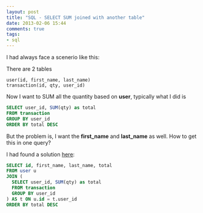 ```yaml
---
layout: post
title: "SQL - SELECT SUM joined with another table"
date: 2013-02-06 15:44
comments: true
tags: 
- sql
---
```


I had always face a scenerio like this:

There are 2 tables

```
user(id, first_name, last_name)
transaction(id, qty, user_id)
```

Now I want to SUM all the quantity based on **user**, typically what I did is

```sql
SELECT user_id, SUM(qty) as total
FROM transaction
GROUP BY user_id
ORDER BY total DESC
```

But the problem is, I want the **first_name** and **last_name** as well. How to get this in one query?

I had found a solution [here](http://stackoverflow.com/questions/4276785/how-to-get-sum-from-joined-table-b-with-multiple-results-againts-one-row-in-tabl#answers):

```sql
SELECT id, first_name, last_name, total
FROM user u
JOIN (
  SELECT user_id, SUM(qty) as total
  FROM transaction
  GROUP BY user_id
) AS t ON u.id = t.user_id
ORDER BY total DESC
```
